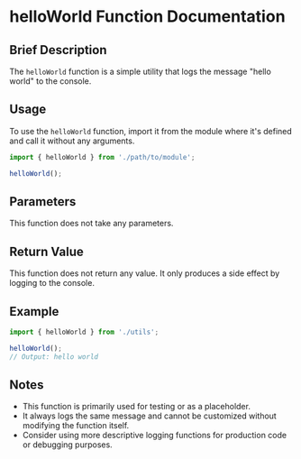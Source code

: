 # helloWorld Function Documentation

## Brief Description
The `helloWorld` function is a simple utility that logs the message "hello world" to the console.

## Usage
To use the `helloWorld` function, import it from the module where it's defined and call it without any arguments.

```javascript
import { helloWorld } from './path/to/module';

helloWorld();
```

## Parameters
This function does not take any parameters.

## Return Value
This function does not return any value. It only produces a side effect by logging to the console.

## Example

```javascript
import { helloWorld } from './utils';

helloWorld();
// Output: hello world
```

## Notes
- This function is primarily used for testing or as a placeholder.
- It always logs the same message and cannot be customized without modifying the function itself.
- Consider using more descriptive logging functions for production code or debugging purposes.